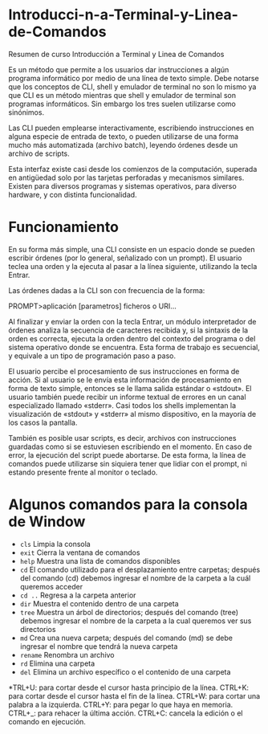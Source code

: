 # Introducci-n-a-Terminal-y-Linea-de-Comandos
Resumen de curso Introducción a Terminal y Linea de Comandos

Es un método que permite a los usuarios dar instrucciones a algún programa informático por medio de una línea de texto simple. Debe notarse que los conceptos de CLI, shell y emulador de terminal no son lo mismo ya que CLI es un método mientras que shell y emulador de terminal son programas informáticos. Sin embargo los tres suelen utilizarse como sinónimos.

Las CLI pueden emplearse interactivamente, escribiendo instrucciones en alguna especie de entrada de texto, o pueden utilizarse de una forma mucho más automatizada (archivo batch), leyendo órdenes desde un archivo de scripts.

Esta interfaz existe casi desde los comienzos de la computación, superada en antigüedad solo por las tarjetas perforadas y mecanismos similares. Existen para diversos programas y sistemas operativos, para diverso hardware, y con distinta funcionalidad.

# Funcionamiento
En su forma más simple, una CLI consiste en un espacio donde se pueden escribir órdenes (por lo general, señalizado con un prompt). El usuario teclea una orden y la ejecuta al pasar a la línea siguiente, utilizando la tecla Entrar.

Las órdenes dadas a la CLI son con frecuencia de la forma:

PROMPT>aplicación [parametros] ficheros o URI...

Al finalizar y enviar la orden con la tecla Entrar, un módulo interpretador de órdenes analiza la secuencia de caracteres recibida y, si la sintaxis de la orden es correcta, ejecuta la orden dentro del contexto del programa o del sistema operativo donde se encuentra. Esta forma de trabajo es secuencial, y equivale a un tipo de programación paso a paso.

El usuario percibe el procesamiento de sus instrucciones en forma de acción. Si al usuario se le envía esta información de procesamiento en forma de texto simple, entonces se le llama salida estándar o «stdout». El usuario también puede recibir un informe textual de errores en un canal especializado llamado «stderr». Casi todos los shells implementan la visualización de «stdout» y «stderr» al mismo dispositivo, en la mayoría de los casos la pantalla.

También es posible usar scripts, es decir, archivos con instrucciones guardadas como si se estuviesen escribiendo en el momento. En caso de error, la ejecución del script puede abortarse. De esta forma, la línea de comandos puede utilizarse sin siquiera tener que lidiar con el prompt, ni estando presente frente al monitor o teclado.

# Algunos comandos para la consola de Window
* ```cls``` Limpia la consola
* ```exit``` Cierra la ventana de comandos
* ```help``` Muestra una lista de comandos disponibles
* ```cd``` El comando utilizado para el desplazamiento entre carpetas; después del comando (cd) debemos ingresar el nombre de la carpeta a la cuál queremos acceder
* ```cd ..``` Regresa a la carpeta anterior
* ```dir``` Muestra el contenido dentro de una carpeta
* ```tree``` Muestra un árbol de directorios; después del comando (tree) debemos ingresar el nombre de la carpeta a la cual queremos ver sus directorios
* ```md``` Crea una nueva carpeta; después del comando (md) se debe ingresar el nombre que tendrá la nueva carpeta
* ```rename``` Renombra un archivo
* ```rd``` Elimina una carpeta
* ```del``` Elimina un archivo específico o el contenido de una carpeta

*TRL+U: para cortar desde el cursor hasta principio de la línea.
CTRL+K: para cortar desde el cursor hasta el fin de la línea.
CTRL+W: para cortar una palabra a la izquierda.
CTRL+Y: para pegar lo que haya en memoria.
CTRL+_: para rehacer la última acción.
CTRL+C: cancela la edición o el comando en ejecución.